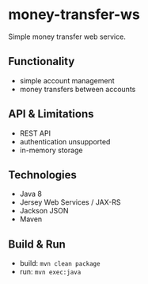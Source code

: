 # money-transfer-ws

Simple money transfer web service.

## Functionality

-   simple account management
-   money transfers between accounts

## API & Limitations

-   REST API
-   authentication unsupported
-   in-memory storage

## Technologies

-   Java 8
-   Jersey Web Services / JAX-RS
-   Jackson JSON
-   Maven

## Build & Run

-   build: `mvn clean package`
-   run: `mvn exec:java`
